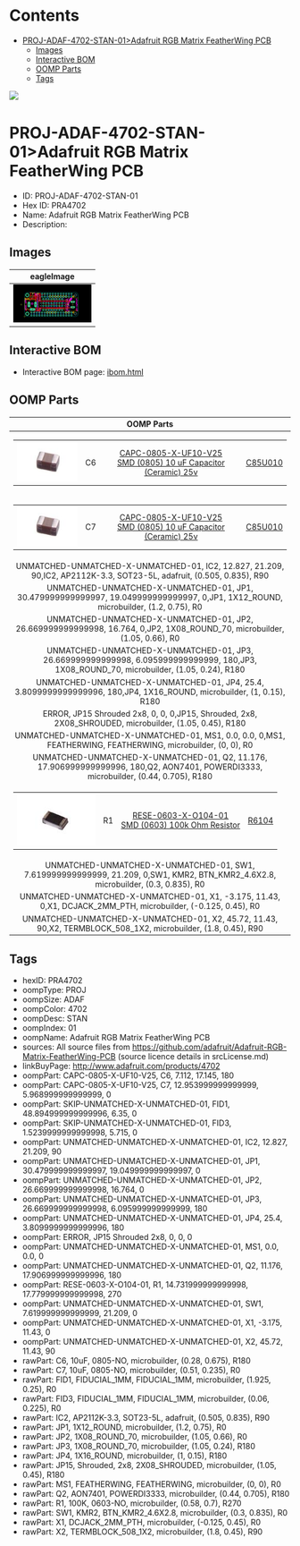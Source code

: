 



Contents
========

* [PROJ-ADAF-4702-STAN-01>Adafruit RGB Matrix FeatherWing PCB](#proj-adaf-4702-stan-01adafruit-rgb-matrix-featherwing-pcb)
	* [Images](#images)
	* [Interactive BOM](#interactive-bom)
	* [OOMP Parts](#oomp-parts)
	* [Tags](#tags)
  
![][im]
# PROJ-ADAF-4702-STAN-01>Adafruit RGB Matrix FeatherWing PCB

- ID: PROJ-ADAF-4702-STAN-01
- Hex ID: PRA4702
- Name: Adafruit RGB Matrix FeatherWing PCB
- Description: 

## Images
  
  

|eagleImage|
| :---: |
|[![eagleImage](eagleImage_140.png)](eagleImage_600.png)|

## Interactive BOM

- Interactive BOM page: [ibom.html](kicad/bom/ibom.html)

## OOMP Parts
  

|OOMP Parts|
| :---: |
|<table><tr><td>![CAPC-0805-X-UF10-V25](https://raw.githubusercontent.com/oomlout/oomlout_OOMP_parts/main/CAPC-0805-X-UF10-V25/image_140.jpg)</td><td> C6</td><td>[CAPC-0805-X-UF10-V25<br>SMD (0805) 10 uF Capacitor (Ceramic) 25v](https://github.com/oomlout/oomlout_OOMP_parts/tree/main/CAPC-0805-X-UF10-V25/)</td><td>[C85U010](https://github.com/oomlout/oomlout_OOMP_parts/tree/main/CAPC-0805-X-UF10-V25/)</td></tr></table>|
|<table><tr><td>![CAPC-0805-X-UF10-V25](https://raw.githubusercontent.com/oomlout/oomlout_OOMP_parts/main/CAPC-0805-X-UF10-V25/image_140.jpg)</td><td> C7</td><td>[CAPC-0805-X-UF10-V25<br>SMD (0805) 10 uF Capacitor (Ceramic) 25v](https://github.com/oomlout/oomlout_OOMP_parts/tree/main/CAPC-0805-X-UF10-V25/)</td><td>[C85U010](https://github.com/oomlout/oomlout_OOMP_parts/tree/main/CAPC-0805-X-UF10-V25/)</td></tr></table>|
|UNMATCHED-UNMATCHED-X-UNMATCHED-01, IC2, 12.827, 21.209, 90,IC2, AP2112K-3.3, SOT23-5L, adafruit, (0.505, 0.835), R90|
|UNMATCHED-UNMATCHED-X-UNMATCHED-01, JP1, 30.479999999999997, 19.049999999999997, 0,JP1, 1X12_ROUND, microbuilder, (1.2, 0.75), R0|
|UNMATCHED-UNMATCHED-X-UNMATCHED-01, JP2, 26.669999999999998, 16.764, 0,JP2, 1X08_ROUND_70, microbuilder, (1.05, 0.66), R0|
|UNMATCHED-UNMATCHED-X-UNMATCHED-01, JP3, 26.669999999999998, 6.095999999999999, 180,JP3, 1X08_ROUND_70, microbuilder, (1.05, 0.24), R180|
|UNMATCHED-UNMATCHED-X-UNMATCHED-01, JP4, 25.4, 3.8099999999999996, 180,JP4, 1X16_ROUND, microbuilder, (1, 0.15), R180|
|ERROR, JP15 Shrouded 2x8, 0, 0, 0,JP15, Shrouded, 2x8, 2X08_SHROUDED, microbuilder, (1.05, 0.45), R180|
|UNMATCHED-UNMATCHED-X-UNMATCHED-01, MS1, 0.0, 0.0, 0,MS1, FEATHERWING, FEATHERWING, microbuilder, (0, 0), R0|
|UNMATCHED-UNMATCHED-X-UNMATCHED-01, Q2, 11.176, 17.906999999999996, 180,Q2, AON7401, POWERDI3333, microbuilder, (0.44, 0.705), R180|
|<table><tr><td>![RESE-0603-X-O104-01](https://raw.githubusercontent.com/oomlout/oomlout_OOMP_parts/main/RESE-0603-X-O104-01/image_140.jpg)</td><td> R1</td><td>[RESE-0603-X-O104-01<br>SMD (0603) 100k Ohm Resistor](https://github.com/oomlout/oomlout_OOMP_parts/tree/main/RESE-0603-X-O104-01/)</td><td>[R6104](https://github.com/oomlout/oomlout_OOMP_parts/tree/main/RESE-0603-X-O104-01/)</td></tr></table>|
|UNMATCHED-UNMATCHED-X-UNMATCHED-01, SW1, 7.619999999999999, 21.209, 0,SW1, KMR2, BTN_KMR2_4.6X2.8, microbuilder, (0.3, 0.835), R0|
|UNMATCHED-UNMATCHED-X-UNMATCHED-01, X1, -3.175, 11.43, 0,X1, DCJACK_2MM_PTH, microbuilder, (-0.125, 0.45), R0|
|UNMATCHED-UNMATCHED-X-UNMATCHED-01, X2, 45.72, 11.43, 90,X2, TERMBLOCK_508_1X2, microbuilder, (1.8, 0.45), R90|

## Tags

- hexID: PRA4702
- oompType: PROJ
- oompSize: ADAF
- oompColor: 4702
- oompDesc: STAN
- oompIndex: 01
- oompName: Adafruit RGB Matrix FeatherWing PCB
- sources: All source files from https://github.com/adafruit/Adafruit-RGB-Matrix-FeatherWing-PCB (source licence details in srcLicense.md)
- linkBuyPage: http://www.adafruit.com/products/4702
- oompPart: CAPC-0805-X-UF10-V25, C6, 7.112, 17.145, 180
- oompPart: CAPC-0805-X-UF10-V25, C7, 12.953999999999999, 5.968999999999999, 0
- oompPart: SKIP-UNMATCHED-X-UNMATCHED-01, FID1, 48.894999999999996, 6.35, 0
- oompPart: SKIP-UNMATCHED-X-UNMATCHED-01, FID3, 1.5239999999999998, 5.715, 0
- oompPart: UNMATCHED-UNMATCHED-X-UNMATCHED-01, IC2, 12.827, 21.209, 90
- oompPart: UNMATCHED-UNMATCHED-X-UNMATCHED-01, JP1, 30.479999999999997, 19.049999999999997, 0
- oompPart: UNMATCHED-UNMATCHED-X-UNMATCHED-01, JP2, 26.669999999999998, 16.764, 0
- oompPart: UNMATCHED-UNMATCHED-X-UNMATCHED-01, JP3, 26.669999999999998, 6.095999999999999, 180
- oompPart: UNMATCHED-UNMATCHED-X-UNMATCHED-01, JP4, 25.4, 3.8099999999999996, 180
- oompPart: ERROR, JP15 Shrouded 2x8, 0, 0, 0
- oompPart: UNMATCHED-UNMATCHED-X-UNMATCHED-01, MS1, 0.0, 0.0, 0
- oompPart: UNMATCHED-UNMATCHED-X-UNMATCHED-01, Q2, 11.176, 17.906999999999996, 180
- oompPart: RESE-0603-X-O104-01, R1, 14.731999999999998, 17.779999999999998, 270
- oompPart: UNMATCHED-UNMATCHED-X-UNMATCHED-01, SW1, 7.619999999999999, 21.209, 0
- oompPart: UNMATCHED-UNMATCHED-X-UNMATCHED-01, X1, -3.175, 11.43, 0
- oompPart: UNMATCHED-UNMATCHED-X-UNMATCHED-01, X2, 45.72, 11.43, 90
- rawPart: C6, 10uF, 0805-NO, microbuilder, (0.28, 0.675), R180
- rawPart: C7, 10uF, 0805-NO, microbuilder, (0.51, 0.235), R0
- rawPart: FID1, FIDUCIAL_1MM, FIDUCIAL_1MM, microbuilder, (1.925, 0.25), R0
- rawPart: FID3, FIDUCIAL_1MM, FIDUCIAL_1MM, microbuilder, (0.06, 0.225), R0
- rawPart: IC2, AP2112K-3.3, SOT23-5L, adafruit, (0.505, 0.835), R90
- rawPart: JP1, 1X12_ROUND, microbuilder, (1.2, 0.75), R0
- rawPart: JP2, 1X08_ROUND_70, microbuilder, (1.05, 0.66), R0
- rawPart: JP3, 1X08_ROUND_70, microbuilder, (1.05, 0.24), R180
- rawPart: JP4, 1X16_ROUND, microbuilder, (1, 0.15), R180
- rawPart: JP15, Shrouded, 2x8, 2X08_SHROUDED, microbuilder, (1.05, 0.45), R180
- rawPart: MS1, FEATHERWING, FEATHERWING, microbuilder, (0, 0), R0
- rawPart: Q2, AON7401, POWERDI3333, microbuilder, (0.44, 0.705), R180
- rawPart: R1, 100K, 0603-NO, microbuilder, (0.58, 0.7), R270
- rawPart: SW1, KMR2, BTN_KMR2_4.6X2.8, microbuilder, (0.3, 0.835), R0
- rawPart: X1, DCJACK_2MM_PTH, microbuilder, (-0.125, 0.45), R0
- rawPart: X2, TERMBLOCK_508_1X2, microbuilder, (1.8, 0.45), R90



[im]: eagleImage_450.png
